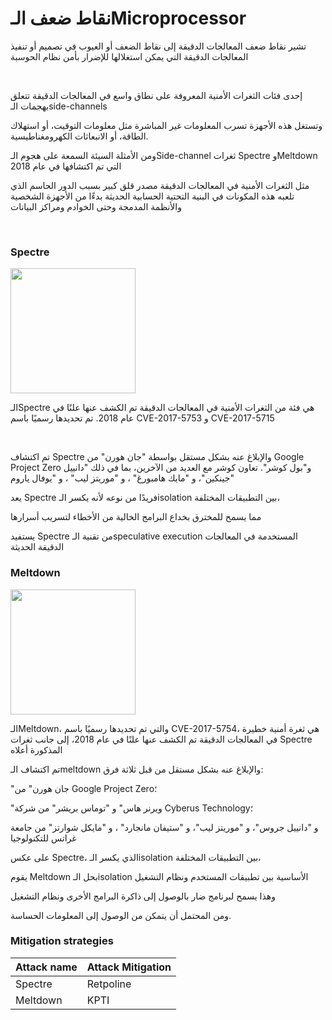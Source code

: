 # نقاط ضعف الـMicroprocessor 


تشير نقاط ضعف المعالجات الدقيقة إلى نقاط الضعف أو العيوب في تصميم أو تنفيذ المعالجات الدقيقة التي يمكن استغلالها للإضرار بأمن نظام الحوسبة

<br>


إحدى فئات الثغرات الأمنية المعروفة على نطاق واسع في المعالجات الدقيقة تتعلق بهجمات الـside-channels

 وتستغل هذه الأجهزة تسرب المعلومات غير المباشرة مثل معلومات التوقيت، أو استهلاك الطاقة، أو الانبعاثات الكهرومغناطيسية. 

 
 ومن الأمثلة السيئة السمعة على هجوم الـSide-channel ثغرات Spectre وMeltdown التي تم اكتشافها في عام 2018

 مثل الثغرات الأمنية في المعالجات الدقيقة مصدر قلق كبير بسبب الدور الحاسم الذي تلعبه هذه المكونات في البنية التحتية الحسابية الحديثة بدءًا من الأجهزة الشخصية والأنظمة المدمجة وحتى الخوادم ومراكز البيانات

 
 <br>

 


 ### Spectre

 
<p align="left">
  <img src="https://academy.hackthebox.com/storage/modules/230/spectre.png" width="200">
</p>

الـSpectre هي فئة من الثغرات الأمنية في المعالجات الدقيقة تم الكشف عنها علنًا في عام 2018. تم تحديدها رسميًا باسم CVE-2017-5753 و  CVE-2017-5715

<br>

تم اكتشاف Spectre والإبلاغ عنه بشكل مستقل بواسطة "جان هورن" من Google Project Zero و"بول كوشر". تعاون كوشر مع العديد من الآخرين، بما في ذلك "دانييل جينكين"، و "مايك هامبورغ" ، و "موريتز ليب" ، و "يوفال ياروم"



يعد Spectre فريدًا من نوعه لأنه يكسر الـisolation  بين التطبيقات المختلفة،

مما يسمح للمخترق بخداع البرامج الخالية من الأخطاء لتسريب أسرارها

يستفيد Spectre من تقنية الـspeculative execution المستخدمة في المعالجات الدقيقة الحديثة

### Meltdown

<p align="left">
  <img src="https://academy.hackthebox.com/storage/modules/230/meltdown.png" width="200">
</p>

الـMeltdown، والتي تم تحديدها رسميًا باسم CVE-2017-5754، هي ثغرة أمنية خطيرة في المعالجات الدقيقة تم الكشف عنها علنًا في عام 2018، إلى جانب ثغرات Spectre المذكورة أعلاه

تم اكتشاف الـmeltdown والإبلاغ عنه بشكل مستقل من قبل ثلاثة فرق:


"جان هورن" من Google Project Zero؛

"ويرنر هاس" و "توماس بريشر" من شركة Cyberus Technology؛ 

و "دانييل جروس"، و "موريتز ليب"، و "ستيفان مانجارد" ، و "مايكل شوارتز" من جامعة غراتس للتكنولوجيا



على عكس Spectre، الذي يكسر الـisolation بين التطبيقات المختلفة، 

يقوم Meltdown بحل الـisolation الأساسية بين تطبيقات المستخدم ونظام التشغيل 

وهذا يسمح لبرنامج ضار بالوصول إلى ذاكرة البرامج الأخرى ونظام التشغيل

 ومن المحتمل أن يتمكن من الوصول إلى المعلومات الحساسة.

 
 ### Mitigation strategies

 | Attack name       |  Attack Mitigation            |
|------------------|---------------------|
| Spectre    | Retpoline        |
| Meltdown    | KPTI        |





 
